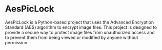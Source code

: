 # AesPicLock
AesPicLock is a Python-based project that uses the Advanced Encryption Standard (AES) algorithm to encrypt image files. This project is designed to provide a secure way to protect image files from unauthorized access and to prevent them from being viewed or modified by anyone without permission.
